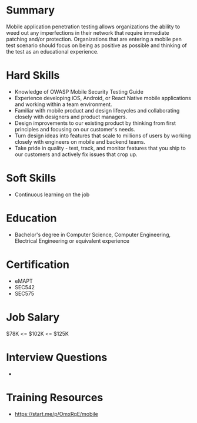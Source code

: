 # Summary
Mobile application penetration testing allows organizations the ability to weed out any imperfections in their network that require immediate patching and/or protection.  Organizations that are entering a mobile pen test scenario should focus on being as positive as possible and thinking of the test as an educational experience.

# Hard Skills
* Knowledge of OWASP Mobile Security Testing Guide
* Experience developing iOS, Android, or React Native mobile applications and working within a team environment.
* Familiar with mobile product and design lifecycles and collaborating closely with designers and product managers.
* Design improvements to our existing product by thinking from first principles and focusing on our customer's needs.
* Turn design ideas into features that scale to millions of users by working closely with engineers on mobile and backend teams.
* Take pride in quality - test, track, and monitor features that you ship to our customers and actively fix issues that crop up.


# Soft Skills
* Continuous learning on the job


# Education
  * Bachelor's degree in Computer Science, Computer Engineering, Electrical Engineering or equivalent experience


# Certification
  * eMAPT
  * SEC542
  * SEC575


# Job Salary
$78K <= $102K <= $125K


# Interview Questions
 *


# Training Resources
  * https://start.me/p/OmxRqE/mobile




